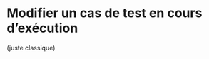 # Modifier un cas de test en cours d’exécution 

(juste classique)


<!--stackedit_data:
eyJoaXN0b3J5IjpbLTQwMTA1NDI4M119
-->
